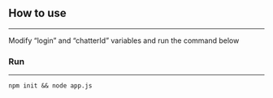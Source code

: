 ## How to use

---

Modify “login” and “chatterId” variables and run the command below

### Run

---

```
npm init && node app.js
```